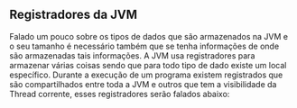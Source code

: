 ## Registradores da JVM



Falado um pouco sobre os tipos de dados que são armazenados na JVM e o seu tamanho é necessário também que se tenha informações de onde são armazenadas tais informações. A JVM usa registradores para armazenar várias coisas sendo que para todo tipo de dado existe um local específico. Durante a execução de um programa existem registrados que são compartilhados entre toda a JVM e outros que tem a visibilidade da Thread corrente, esses registradores serão falados abaixo: